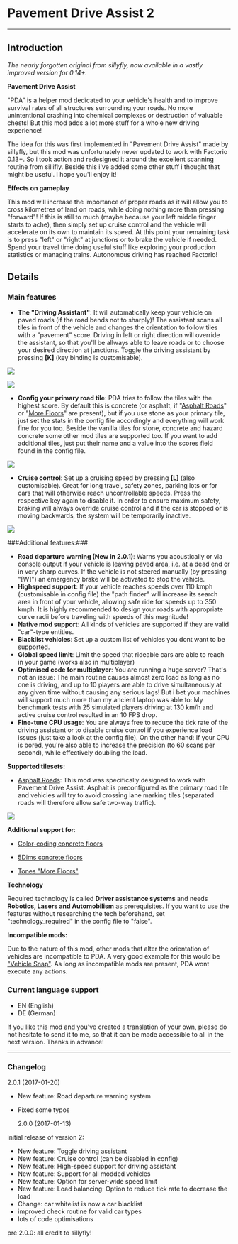 # Pavement Drive Assist 2
---
## Introduction

*The nearly forgotten original from sillyfly, now available in a vastly improved version for 0.14+.*


**Pavement Drive Assist**

"PDA" is a helper mod dedicated to your vehicle's health and to improve survival rates of all structures surrounding your roads. No more unintentional crashing into chemical complexes or destruction of valuable chests! But this mod adds a lot more stuff for a whole new driving experience! 

The idea for this was first implemented in "Pavement Drive Assist" made by sillyfly, but this mod was unfortunately never updated to work with Factorio 0.13+. So i took action and redesigned it around the excellent scanning routine from sillifly. Beside this i've added some other stuff i thought that might be useful. I hope you'll enjoy it!

**Effects on gameplay**

This mod will increase the importance of proper roads as it will allow you to cross kilometres of land on roads, while doing nothing more than pressing "forward"! If this is still to much (maybe because your left middle finger starts to ache), then simply set up cruise control and the vehicle will accelerate on its own to maintain its speed. At this point your remaining task is to press "left" or "right" at junctions or to brake the vehicle if needed. Spend your travel time doing useful stuff like exploring your production statistics or managing trains. Autonomous driving has reached Factorio!

## Details

### Main features

- **The "Driving Assistant"**: It will automatically keep your vehicle on paved roads (if the road bends not to sharply)! The assistant scans all tiles in front of the vehicle and changes the orientation to follow tiles with a "pavement" score. Driving in left or right direction will override the assistant, so that you'll be allways able to leave roads or to choose your desired direction at junctions. Toggle the driving assistant by pressing **[K]** (key binding is customisable).

![](https://mods-data.factorio.com/pub_data/media_files/jK4Cft0x6GC0.png)

![](https://mods-data.factorio.com/pub_data/media_files/phTyjp8EZqLp.png)

- **Config your primary road tile**: PDA tries to follow the tiles with the highest score. By default this is concrete (or asphalt, if "[Asphalt Roads](https://mods.factorio.com/mods/Arcitos/AsphaltRoads "Asphalt Roads")" or "[More Floors](https://mods.factorio.com/mods/Tone/More_Floors)" are present), but if you use stone as your primary tile, just set the stats in the config file accordingly and everything will work fine for you too. Beside the vanilla tiles for stone, concrete and hazard concrete some other mod tiles are supported too. If you want to add additional tiles, just put their name and a value into the scores field found in the config file. 

![](https://mods-data.factorio.com/pub_data/media_files/ODCCqrp58rpE.png)

- **Cruise control**: Set up a cruising speed by pressing **[L]** (also customisable). Great for long travel, safety zones, parking lots or for cars that will otherwise reach uncontrollable speeds. Press the respective key again to disable it. In order to ensure maximum safety, braking will always override cruise control and if the car is stopped or is moving backwards, the system will be temporarily inactive.  

![](https://mods-data.factorio.com/pub_data/media_files/qULH1DuszZR7.png)

###Additional features:###

- **Road departure warning (New in 2.0.1)**: Warns you acoustically or via console output if your vehicle is leaving paved area, i.e. at a dead end or in very sharp curves. If the vehicle is not steered manually (by pressing "[W]") an emergency brake will be activated to stop the vehicle. 
- **Highspeed support**: If your vehicle reaches speeds over 110 kmph (customisable in config file) the "path finder" will increase its search area in front of your vehicle, allowing safe ride for speeds up to 350 kmph. It is highly recommended to design your roads with appropriate curve radii before traveling with speeds of this magnitude!
- **Native mod support**: All kinds of vehicles are supported if they are valid "car"-type entities.
- **Blacklist vehicles**: Set up a custom list of vehicles you dont want to be supported.
- **Global speed limit**: Limit the speed that rideable cars are able to reach in your game (works also in multiplayer)
- **Optimised code for multiplayer**: You are running a huge server? That's not an issue: The main routine causes almost zero load as long as no one is driving, and up to 10 players are able to drive simultaneously at any given time without causing any serious lags! But i bet your machines will support much more than my ancient laptop was able to: My benchmark tests with 25 simulated players driving at 130 km/h and active cruise control resulted in an 10 FPS drop. 
- **Fine-tune CPU usage**: You are always free to reduce the tick rate of the driving assistant or to disable cruise control if you experience load issues (just take a look at the config file). On the other hand: If your CPU is bored, you're also able to increase the precision (to 60 scans per second), while effectively doubling the load.



**Supported tilesets:**


- [Asphalt Roads](https://mods.factorio.com/mods/Arcitos/AsphaltRoads "Asphalt Roads"): This mod was specifically designed to work with Pavement Drive Assist. Asphalt is preconfigured as the primary road tile and vehicles will try to avoid crossing lane marking tiles (separated roads will therefore allow safe two-way traffic).

![](https://mods-data.factorio.com/pub_data/media_files/Q9HQ73wjeaOQ.png)

**Additional support for**:

- [Color-coding concrete floors](https://mods.factorio.com/mods/justarandomgeek/color-coding) 

- [5Dims concrete floors](https://mods.factorio.com/mods/McGuten/5dim_decoration) 

- [Tones "More Floors"](https://mods.factorio.com/mods/Tone/More_Floors) 

**Technology**

Required technology is called **Driver assistance systems** and needs **Robotics, Lasers and Automobilism** as prerequisites. If you want to use the features without researching the tech beforehand, set "technology_required" in the config file to "false".

**Incompatible mods:**

Due to the nature of this mod, other mods that alter the orientation of vehicles are incompatible to PDA. A very good example for this would be ["Vehicle Snap"](https://mods.factorio.com/mods/Zaflis/VehicleSnap). As long as incompatible mods are present, PDA wont execute any actions.


### Current language support

- EN (English)
- DE (German)

If you like this mod and you've created a translation of your own, please do not hesitate to send it to me, so that it can be made accessible to all in the next version. Thanks in advance!

---

### Changelog
  2.0.1 (2017-01-20)

- New feature: Road departure warning system
- Fixed some typos

  2.0.0 (2017-01-13)

initial release of version 2:

- New feature: Toggle driving assistant
- New feature: Cruise control (can be disabled in config)
- New feature: High-speed support for driving assistant
- New feature: Support for all modded vehicles
- New feature: Option for server-wide speed limit
- New feature: Load balancing: Option to reduce tick rate to decrease the load
- Change: car whitelist is now a car blacklist
- improved check routine for valid car types
- lots of code optimisations

pre 2.0.0:  all credit to sillyfly!

